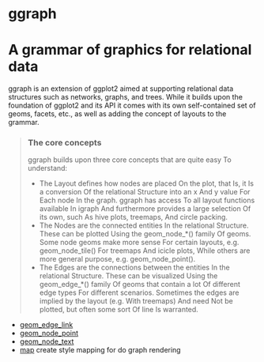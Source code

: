 ﻿# ggraph

# A grammar of graphics for relational data
 
 ggraph is an extension of ggplot2 aimed at supporting relational 
 data structures such as networks, graphs, and trees. While it 
 builds upon the foundation of ggplot2 and its API it comes with 
 its own self-contained set of geoms, facets, etc., as well as 
 adding the concept of layouts to the grammar.
> ### The core concepts
>  
>  ggraph builds upon three core concepts that are quite easy To 
>  understand:
> 
>  + The Layout defines how nodes are placed On the plot, that Is, 
>    it Is a conversion Of the relational Structure into an x And 
>    y value For Each node In the graph. ggraph has access To all 
>    layout functions available In igraph And furthermore provides 
>    a large selection Of its own, such As hive plots, treemaps, 
>    And circle packing.
>  + The Nodes are the connected entities In the relational Structure. 
>    These can be plotted Using the geom_node_*() family Of geoms. 
>    Some node geoms make more sense For certain layouts, e.g. 
>    geom_node_tile() For treemaps And icicle plots, While others 
>    are more general purpose, e.g. geom_node_point().
>  + The Edges are the connections between the entities In the 
>    relational Structure. These can be visualized Using the 
>    geom_edge_*() family Of geoms that contain a lot Of different 
>    edge types For different scenarios. Sometimes the edges are implied 
>    by the layout (e.g. With treemaps) And need Not be plotted, 
>    but often some sort Of line Is warranted.

+ [geom_edge_link](ggraph/geom_edge_link.1) 
+ [geom_node_point](ggraph/geom_node_point.1) 
+ [geom_node_text](ggraph/geom_node_text.1) 
+ [map](ggraph/map.1) create style mapping for do graph rendering
